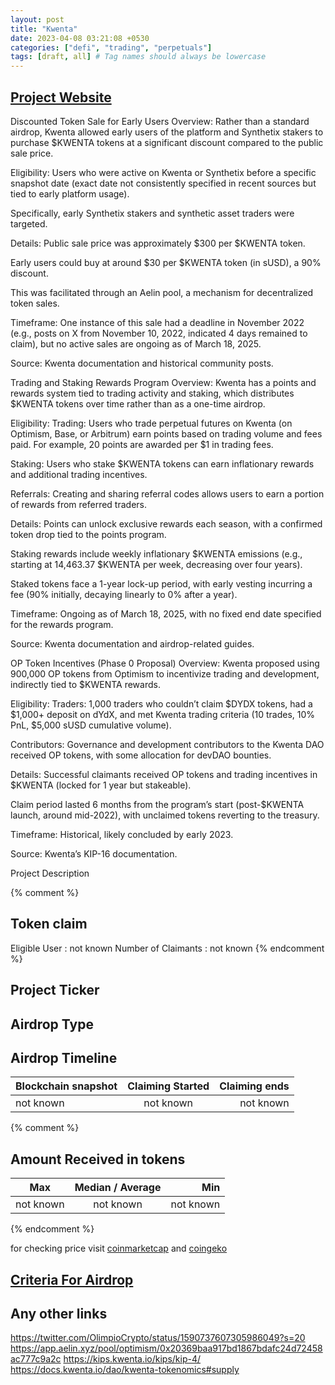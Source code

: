 ```yaml
---
layout: post
title: "Kwenta"
date: 2023-04-08 03:21:08 +0530
categories: ["defi", "trading", "perpetuals"]
tags: [draft, all] # Tag names should always be lowercase
---
```


## [Project Website](https://kwenta.io/)

Discounted Token Sale for Early Users
Overview: Rather than a standard airdrop, Kwenta allowed early users of the platform and Synthetix stakers to purchase $KWENTA tokens at a significant discount compared to the public sale price.

Eligibility:
Users who were active on Kwenta or Synthetix before a specific snapshot date (exact date not consistently specified in recent sources but tied to early platform usage).

Specifically, early Synthetix stakers and synthetic asset traders were targeted.

Details:
Public sale price was approximately $300 per $KWENTA token.

Early users could buy at around $30 per $KWENTA token (in sUSD), a 90% discount.

This was facilitated through an Aelin pool, a mechanism for decentralized token sales.

Timeframe: One instance of this sale had a deadline in November 2022 (e.g., posts on X from November 10, 2022, indicated 4 days remained to claim), but no active sales are ongoing as of March 18, 2025.

Source: Kwenta documentation and historical community posts.

Trading and Staking Rewards Program
Overview: Kwenta has a points and rewards system tied to trading activity and staking, which distributes $KWENTA tokens over time rather than as a one-time airdrop.

Eligibility:
Trading: Users who trade perpetual futures on Kwenta (on Optimism, Base, or Arbitrum) earn points based on trading volume and fees paid. For example, 20 points are awarded per $1 in trading fees.

Staking: Users who stake $KWENTA tokens can earn inflationary rewards and additional trading incentives.

Referrals: Creating and sharing referral codes allows users to earn a portion of rewards from referred traders.

Details:
Points can unlock exclusive rewards each season, with a confirmed token drop tied to the points program.

Staking rewards include weekly inflationary $KWENTA emissions (e.g., starting at 14,463.37 $KWENTA per week, decreasing over four years).

Staked tokens face a 1-year lock-up period, with early vesting incurring a fee (90% initially, decaying linearly to 0% after a year).

Timeframe: Ongoing as of March 18, 2025, with no fixed end date specified for the rewards program.

Source: Kwenta documentation and airdrop-related guides.

OP Token Incentives (Phase 0 Proposal)
Overview: Kwenta proposed using 900,000 OP tokens from Optimism to incentivize trading and development, indirectly tied to $KWENTA rewards.

Eligibility:
Traders: 1,000 traders who couldn’t claim $DYDX tokens, had a $1,000+ deposit on dYdX, and met Kwenta trading criteria (10 trades, 10% PnL, $5,000 sUSD cumulative volume).

Contributors: Governance and development contributors to the Kwenta DAO received OP tokens, with some allocation for devDAO bounties.

Details:
Successful claimants received OP tokens and trading incentives in $KWENTA (locked for 1 year but stakeable).

Claim period lasted 6 months from the program’s start (post-$KWENTA launch, around mid-2022), with unclaimed tokens reverting to the treasury.

Timeframe: Historical, likely concluded by early 2023.

Source: Kwenta’s KIP-16 documentation.

Project Description

{% comment %}

## Token claim

Eligible User : not known
Number of Claimants : not known
{% endcomment %}

## Project Ticker

## Airdrop Type

## Airdrop Timeline

| Blockchain snapshot | Claiming Started | Claiming ends |
| ------------------- | :--------------: | ------------: |
| not known           |    not known     |     not known |

{% comment %}

## Amount Received in tokens

| Max       | Median / Average |       Min |
| --------- | :--------------: | --------: |
| not known |    not known     | not known |

{% endcomment %}

for checking price visit [coinmarketcap](https://coinmarketcap.com/currencies/) and [coingeko](https://www.coingecko.com/en/coins/)

## [Criteria For Airdrop](link)

## Any other links

<https://twitter.com/OlimpioCrypto/status/1590737607305986049?s=20>
<https://app.aelin.xyz/pool/optimism/0x20369baa917bd1867bdafc24d72458ac777c9a2c>
<https://kips.kwenta.io/kips/kip-4/>
<https://docs.kwenta.io/dao/kwenta-tokenomics#supply>
